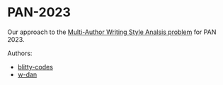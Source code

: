# PAN-2023


Our approach to the [Multi-Author Writing Style Analsis problem](https://pan.webis.de/clef23/pan23-web/style-change-detection.html#data) for PAN 2023.

Authors:
- [blitty-codes](https://github.com/Blitty-Codes)
- [w-dan](https://github.com/w-dan)



